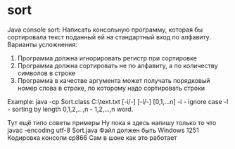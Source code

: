 # sort
Java console sort:
Написать консольную программу, которая бы сортировала текст поданный ей на стандартный вход по алфавиту. Варианты усложнения:
1. Программа должна игнорировать регистр при сортировке
2. Программа должна сортировать не по алфавиту, а по количеству символов в строке
3. Программа в качестве аргумента может получать порядковый номер слова в строке, по которому надо сортировать строки

Example:
java -cp Sort.class C:\text.txt [-i/-] [-l/-] [0,1,...n]
-i - ignore case
-l - sorting by length
0,1,2,...,n - 1,2,...,n word.

Тут ещё типо советы примеры 
Ну пока я здесь напишу только то что javac -encoding utf-8 Sort.java
Файл должен быть Windows 1251
Кодировка консоли cp866
Сам в шоке как это работает
